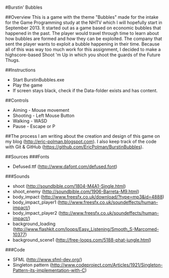 #Burstin' Bubbles

##Overview
This is a game with the theme "Bubbles" made for the intake for the Game Programming study at the NHTV which I will hopefully start in September 2013.
It started out as a game based on economic bubbles that happened in the past. 
The player would travel through time to learn about how bubbles are formed and how they can be exploited.
The company that sent the player wants to exploit a bubble happening in their time.
Because all of this was way too much work for this assignment, I decided to make a highscore-based Shoot 'm Up in which you shoot the guards of the Future Thugs.

##Instructions
*	Start BurstinBubbles.exe
*	Play the game
*	If screen stays black, check if the Data-folder exists and has content.

##Controls
*	Aiming - Mouse movement
*	Shooting - Left Mouse Button
*	Walking - WASD
*	Pause - Escape or P

##The process
I am writing about the creation and design of this game on my blog (http://eric-polman.blogspot.com).
I also keep track of the code with Git & GitHub (https://github.com/EricPolman/BurstinBubbles).

##Sources
###Fonts
*	Defused.ttf (http://www.dafont.com/defused.font)

###Sounds
*	shoot (http://soundbible.com/1804-M4A1-Single.html)
*	shoot_enemy (http://soundbible.com/1906-Barreta-M9.html)
*	body_impact (http://www.freesfx.co.uk/download/?type=mp3&id=4888)
*	body_impact_player1 (http://www.freesfx.co.uk/soundeffects/human-impact/)
*	body_impact_player2 (http://www.freesfx.co.uk/soundeffects/human-impact/)
*	background_loading (http://www.flashkit.com/loops/Easy_Listening/Smooth_S-Marcomed-10377)
*	background_scene1 (http://free-loops.com/5188-phat-jungle.html)

###Code
*	SFML (http://www.sfml-dev.org/)
*	Singleton pattern (http://www.codeproject.com/Articles/1921/Singleton-Pattern-its-implementation-with-C)